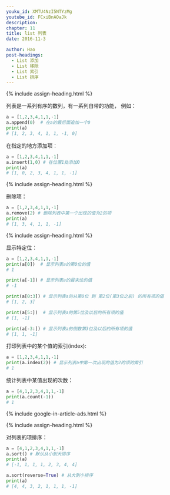```yaml
---
youku_id: XMTU4NzI5NTYzMg
youtube_id: FCxiBnAOaJk
description: 
chapter: 11
title: list 列表
date: 2016-11-3

author: Hao
post-headings:
  - List 添加
  - List 移除
  - List 索引
  - List 排序
---
```




{% include assign-heading.html %}

列表是一系列有序的数列，有一系列自带的功能， 例如：

```python
a = [1,2,3,4,1,1,-1]
a.append(0)  # 在a的最后面追加一个0
print(a)
# [1, 2, 3, 4, 1, 1, -1, 0]
```

在指定的地方添加项：

```python
a = [1,2,3,4,1,1,-1]
a.insert(1,0) # 在位置1处添加0
print(a)
# [1, 0, 2, 3, 4, 1, 1, -1]
```


{% include assign-heading.html %}

删除项：

```python
a = [1,2,3,4,1,1,-1]
a.remove(2) # 删除列表中第一个出现的值为2的项
print(a)
# [1, 3, 4, 1, 1, -1]
```


{% include assign-heading.html %}

显示特定位：

```python
a = [1,2,3,4,1,1,-1]
print(a[0])  # 显示列表a的第0位的值
# 1

print(a[-1]) # 显示列表a的最末位的值
# -1

print(a[0:3]) # 显示列表a的从第0位 到 第2位(第3位之前) 的所有项的值
# [1, 2, 3]

print(a[5:])  # 显示列表a的第5位及以后的所有项的值
# [1, -1]

print(a[-3:]) # 显示列表a的倒数第3位及以后的所有项的值
# [1, 1, -1]
```

打印列表中的某个值的索引(index):

```python
a = [1,2,3,4,1,1,-1]
print(a.index(2)) # 显示列表a中第一次出现的值为2的项的索引
# 1
```

统计列表中某值出现的次数：

```python
a = [4,1,2,3,4,1,1,-1]
print(a.count(-1))
# 1
```


{% include google-in-article-ads.html %}

{% include assign-heading.html %}

对列表的项排序：

```python
a = [4,1,2,3,4,1,1,-1]
a.sort() # 默认从小到大排序
print(a)
# [-1, 1, 1, 1, 2, 3, 4, 4]

a.sort(reverse=True) # 从大到小排序
print(a)
# [4, 4, 3, 2, 1, 1, 1, -1]
```